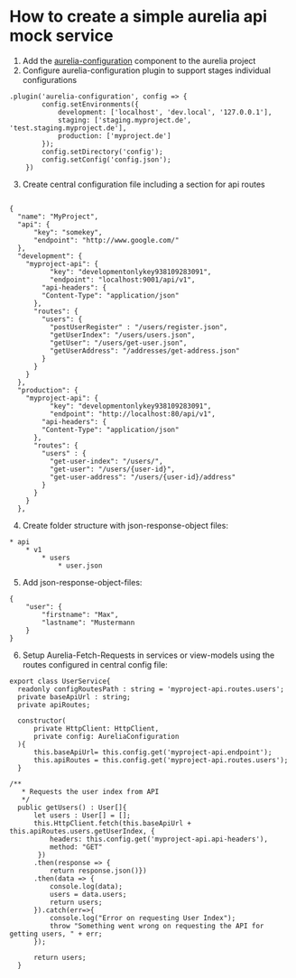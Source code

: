 # How to create a simple aurelia api mock service

1. Add the [aurelia-configuration](https://www.npmjs.com/package/aurelia-configuration) component to the aurelia project
2. Configure aurelia-configuration plugin to support stages individual configurations
```
.plugin('aurelia-configuration', config => {
        config.setEnvironments({
            development: ['localhost', 'dev.local', '127.0.0.1'],
            staging: ['staging.myproject.de', 'test.staging.myproject.de'],
            production: ['myproject.de']
        });
        config.setDirectory('config'); 
        config.setConfig('config.json'); 
    })
```
3. Create central configuration file including a section for api routes
```

{
  "name": "MyProject",
  "api": {
      "key": "somekey",
      "endpoint": "http://www.google.com/"
  },
  "development": {
    "myproject-api": {
          "key": "developmentonlykey938109283091",
          "endpoint": "localhost:9001/api/v1",
        "api-headers": {
        "Content-Type": "application/json"
      },
      "routes": {
        "users": {
          "postUserRegister" : "/users/register.json",
          "getUserIndex": "/users/users.json",
          "getUser": "/users/get-user.json",
          "getUserAddress": "/addresses/get-address.json"
        }
      }
    }
  },
  "production": {
    "myproject-api": {
          "key": "developmentonlykey938109283091",
          "endpoint": "http://localhost:80/api/v1",
        "api-headers": {
        "Content-Type": "application/json"
      },
      "routes": {
        "users" : {
          "get-user-index": "/users/",
          "get-user": "/users/{user-id}",
          "get-user-address": "/users/{user-id}/address"
        }
      }
    }
  },
```
4. Create folder structure with json-response-object files:
```
* api
    * v1
        * users
            * user.json
```
5. Add json-response-object-files:
```
{
    "user": {
        "firstname": "Max",
        "lastname": "Mustermann
    }
}
```
6. Setup Aurelia-Fetch-Requests in services or view-models using the routes configured in central config file:
```
export class UserService{
  readonly configRoutesPath : string = 'myproject-api.routes.users';
  private baseApiUrl : string;
  private apiRoutes;

  constructor(
      private HttpClient: HttpClient,
      private config: AureliaConfiguration
  ){
      this.baseApiUrl= this.config.get('myproject-api.endpoint');
      this.apiRoutes = this.config.get('myproject-api.routes.users');
  }

/**
   * Requests the user index from API
   */
  public getUsers() : User[]{
      let users : User[] = [];
      this.HttpClient.fetch(this.baseApiUrl + this.apiRoutes.users.getUserIndex, { 
          headers: this.config.get('myproject-api.api-headers'), 
          method: "GET"
       })
      .then(response => { 
          return response.json()})
      .then(data => {
          console.log(data);
          users = data.users;
          return users;
      }).catch(err=>{
          console.log("Error on requesting User Index");
          throw "Something went wrong on requesting the API for getting users, " + err;
      });

      return users;
  }
```

